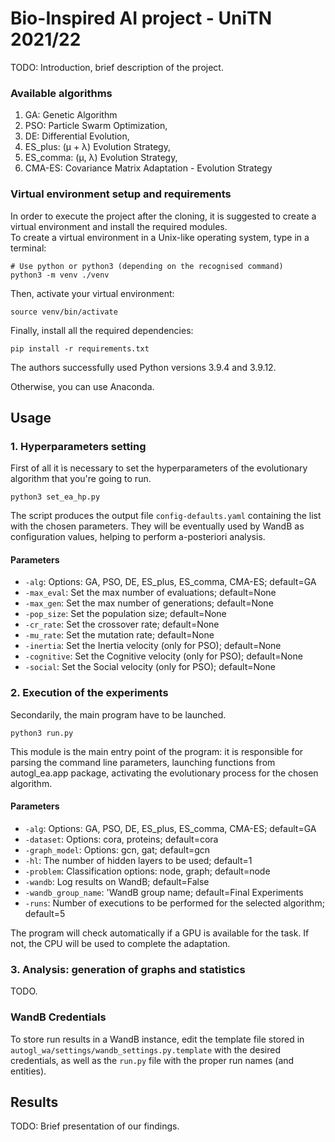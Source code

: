 # Bio-Inspired AI project - UniTN 2021/22

TODO: Introduction, brief description of the project.

### Available algorithms

1. GA: Genetic Algorithm
2. PSO: Particle Swarm Optimization,
3. DE: Differential Evolution,
4. ES_plus: (μ + λ) Evolution Strategy,
5. ES_comma: (μ, λ) Evolution Strategy,
6. CMA-ES: Covariance Matrix Adaptation - Evolution Strategy

### Virtual environment setup and requirements

In order to execute the project after the cloning, it is suggested to create a virtual environment and install the 
required modules.  
To create a virtual environment in a Unix-like operating system, type in a terminal:

```
# Use python or python3 (depending on the recognised command)
python3 -m venv ./venv
```

Then, activate your virtual environment:

```
source venv/bin/activate
```

Finally, install all the required dependencies:

```
pip install -r requirements.txt
```

The authors successfully used Python versions 3.9.4 and 3.9.12.

Otherwise, you can use Anaconda.

## Usage

### 1. Hyperparameters setting

First of all it ìs necessary to set the hyperparameters of the evolutionary algorithm that you're going to run. 

```
python3 set_ea_hp.py
```

The script produces the output file `config-defaults.yaml` containing the list with the chosen parameters. They will be 
eventually used by WandB as configuration values, helping to perform a-posteriori analysis.

#### Parameters

* `-alg`: Options: GA, PSO, DE, ES_plus, ES_comma, CMA-ES; default=GA
* `-max_eval`: Set the max number of evaluations; default=None
* `-max_gen`: Set the max number of generations; default=None
* `-pop_size`: Set the population size; default=None
* `-cr_rate`: Set the crossover rate; default=None
* `-mu_rate`: Set the mutation rate; default=None
* `-inertia`: Set the Inertia velocity (only for PSO); default=None
* `-cognitive`: Set the Cognitive velocity (only for PSO); default=None
* `-social`: Set the Social velocity (only for PSO); default=None

### 2. Execution of the experiments

Secondarily, the main program have to be launched.

```
python3 run.py
```

This module is the main entry point of the program: it is responsible for parsing the command line parameters, launching
functions from autogl_ea.app package, activating the evolutionary process for the chosen algorithm.

#### Parameters

* `-alg`: Options: GA, PSO, DE, ES_plus, ES_comma, CMA-ES; default=GA
* `-dataset`: Options: cora, proteins; default=cora
* `-graph_model`: Options: gcn, gat; default=gcn
* `-hl`: The number of hidden layers to be used; default=1
* `-problem`: Classification options: node, graph; default=node
* `-wandb`: Log results on WandB; default=False
* `-wandb_group_name`: 'WandB group name; default=Final Experiments
* `-runs`: Number of executions to be performed for the selected algorithm; default=5

The program will check automatically if a GPU is available for the task. If not, the CPU will be used to complete the adaptation.

### 3. Analysis: generation of graphs and statistics

TODO.

### WandB Credentials

To store run results in a WandB instance, edit the template file stored in `autogl_wa/settings/wandb_settings.py.template` 
with the desired credentials, as well as the `run.py` file with the proper run names (and entities).

## Results

TODO: Brief presentation of our findings.
